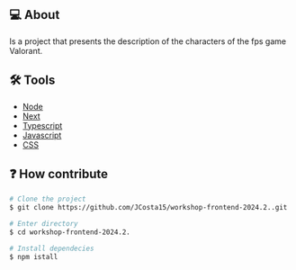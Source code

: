 ## 💻 About 

Is a project that presents the description of the characters of the fps game Valorant.

## 🛠 Tools

- [Node](https://nodejs.org/pt)
- [Next](https://nextjs.org)
- [Typescript](https://www.typescriptlang.org)
- [Javascript](https://developer.mozilla.org/pt-BR/docs/Web/JavaScript)
- [CSS](https://developer.mozilla.org/pt-BR/docs/Web/CSS)

## ❓ How contribute

```bash
# Clone the project
$ git clone https://github.com/JCosta15/workshop-frontend-2024.2..git
```

```bash
# Enter directory
$ cd workshop-frontend-2024.2.
```

```bash
# Install dependecies
$ npm istall
```

